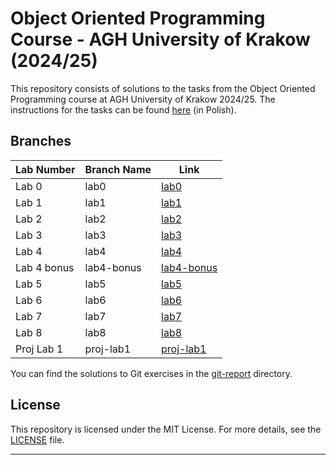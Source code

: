 # Object Oriented Programming Course - AGH University of Krakow (2024/25)

This repository consists of solutions to the tasks from the Object Oriented Programming course at AGH University of Krakow 2024/25. The instructions for the tasks can be found [here](https://github.com/Soamid/obiektowe-lab) (in Polish).

## Branches

| Lab Number | Branch Name | Link |
|------------|-------------|------|
| Lab 0      | lab0        | [lab0](https://github.com/OlaszPL/Object_oriented_programming_course/tree/lab0) |
| Lab 1      | lab1        | [lab1](https://github.com/OlaszPL/Object_oriented_programming_course/tree/lab1) |
| Lab 2      | lab2        | [lab2](https://github.com/OlaszPL/Object_oriented_programming_course/tree/lab2) |
| Lab 3      | lab3        | [lab3](https://github.com/OlaszPL/Object_oriented_programming_course/tree/lab3) |
| Lab 4      | lab4        | [lab4](https://github.com/OlaszPL/Object_oriented_programming_course/tree/lab4) |
| Lab 4 bonus      | lab4-bonus  | [lab4-bonus](https://github.com/OlaszPL/Object_oriented_programming_course/tree/lab4-bonus) |
| Lab 5      | lab5        | [lab5](https://github.com/OlaszPL/Object_oriented_programming_course/tree/lab5) |
| Lab 6      | lab6        | [lab6](https://github.com/OlaszPL/Object_oriented_programming_course/tree/lab6) |
| Lab 7      | lab7        | [lab7](https://github.com/OlaszPL/Object_oriented_programming_course/tree/lab7) |
| Lab 8      | lab8        | [lab8](https://github.com/OlaszPL/Object_oriented_programming_course/tree/lab8) |
| Proj Lab 1 | proj-lab1   | [proj-lab1](https://github.com/OlaszPL/Object_oriented_programming_course/tree/proj-lab1) |

You can find the solutions to Git exercises in the [git-report](https://github.com/OlaszPL/Object_oriented_programming_course/tree/main/git-report) directory.

## License

This repository is licensed under the MIT License. For more details, see the [LICENSE](https://github.com/OlaszPL/Object_oriented_programming_course/blob/main/LICENSE) file.

---
